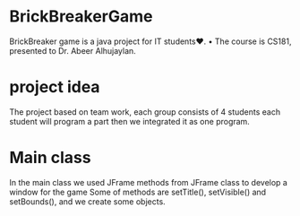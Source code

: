 # BrickBreakerGame
BrickBreaker game is a java project for IT students❤️.
• The course is CS181, presented to Dr. Abeer Alhujaylan. 
# project idea 
The project based on team work, each group consists of 4 students each student will program a part then we integrated it as one program.

# Main class
In the main class we used JFrame methods from JFrame class to develop a window for the game
Some of methods are setTitle(), setVisible() and setBounds(), and we create some objects.
